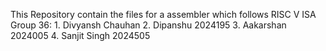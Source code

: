 This Repository contain the files for a assembler which follows RISC V ISA 
Group 36:
    1. Divyansh Chauhan
    2. Dipanshu 2024195
    3. Aakarshan 2024005
    4. Sanjit Singh 2024505

